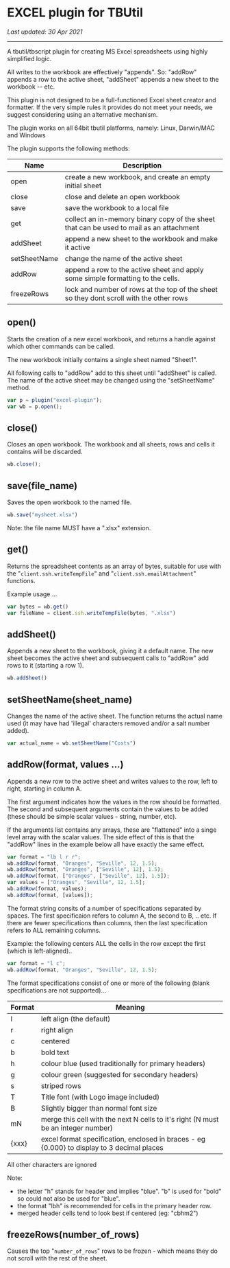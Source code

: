 # EXCEL plugin for TBUtil

*Last updated: 30 Apr 2021*

---

A tbutil/tbscript plugin for creating MS Excel spreadsheets using highly simplified logic.

All writes to the workbook are effectively "appends". So: "addRow" appends a row to the active sheet, "addSheet" appends a new sheet to the workbook -- etc.

This plugin is not designed to be a full-functioned Excel sheet creator and formatter. If the very simple rules it provides do not meet your needs, we suggest considering using an alternative mechanism.

The plugin works on all 64bit tbutil platforms, namely: Linux, Darwin/MAC and Windows

The plugin supports the following methods:

| Name | Description |
| ---- | ----------- |
| open | create a new workbook, and create an empty initial sheet |
| close | close and delete an open workbook |
| save | save the workbook to a local file |
| get  | collect an in-memory binary copy of the sheet that can be used to mail as an attachment |
| addSheet | append a new sheet to the workbook and make it active |
| setSheetName | change the name of the active sheet |
| addRow | append a row to the active sheet and apply some simple formatting to the cells. |
| freezeRows | lock and number of rows at the top of the sheet so they dont scroll with the other rows |


## open()

Starts the creation of a new excel workbook, and returns a handle against which other commands can be called.

The new workbook initially contains a single sheet named "Sheet1".

All following calls to "addRow" add to this sheet until "addSheet" is called. The name of the active sheet may be changed using the "setSheetName" method.

	
```javascript
var p = plugin("excel-plugin");
var wb = p.open();
```


## close()

Closes an open workbook. The workbook and all sheets, rows and cells it contains will be discarded.

```javascript
wb.close();
```


## save(file_name)

Saves the open workbook to the named file.

```javascript
wb.save("mysheet.xlsx")
```

Note: the file name MUST have a ".xlsx" extension.


## get()

Returns the spreadsheet contents as an array of bytes, suitable for use with the "`client.ssh.writeTempFile`" and "`client.ssh.emailAttachment`" functions.

Example usage ...

```javascript
var bytes = wb.get()
var fileName = client.ssh.writeTempFile(bytes, ".xlsx")
```


## addSheet()

Appends a new sheet to the workbook, giving it a default name. The new sheet becomes the active sheet and subsequent calls to "addRow" add rows to it (starting a row 1).

```javascript
wb.addSheet()
```


## setSheetName(sheet_name)

Changes the name of the active sheet. The function returns the actual name used (it may have had 'illegal' characters removed and/or a salt number added).

```javascript
var actual_name = wb.setSheetName("Costs")
```

## addRow(format, values ...)

Appends a new row to the active sheet and writes values to the row, left to right, starting in column A.

The first argument indicates how the values in the row should be formatted. The second and subsequent arguments contain the values to be added (these should be simple scalar values - string, number, etc).

If the arguments list contains any arrays, these are "flattened" into a singe level array with the scalar values. The side effect of this is that the "addRow" lines in the example below all have exactly the same effect.

```javascript
var format = "lb l r r";
wb.addRow(format, "Oranges", "Seville", 12, 1.5);
wb.addRow(format, "Oranges", ["Seville", 12], 1.5);
wb.addRow(format, ["Oranges", ["Seville", 12], 1.5]);
var values = ["Oranges", "Seville", 12, 1.5];
wb.addRow(format, values);
wb.addRow(format, [values]);
```

The format string consits of a number of specifications separated by spaces. The first specificaion refers to column A, the second to B, .. etc. If there are fewer specifications than columns, then the last specification refers to ALL remaining columns.

Example: the following centers ALL the cells in the row except the first (which is left-aligned)..

```javascript
var format = "l c";
wb.addRow(format, "Oranges", "Seville", 12, 1.5);
```

The format specifications consist of one or more of the following (blank specifications are not supported)...

| Format | Meaning |
| ------ | ------- |
| l      | left align (the default) |
| r      | right align |
| c      | centered |
| b      | bold text |
| h      | colour blue (used traditionally for primary headers) |
| g      | colour green (suggested for secondary headers) |
| s      | striped rows |
| T      | Title font (with Logo image included) |
| B      | Slightly bigger than normal font size |
| mN     | merge this cell with the next N cells to it's right (N must be an integer number) |
| {xxx}  | excel format specification, enclosed in braces - eg {0.000} to display to 3 decimal places |

All other characters are ignored

Note:

- the letter "h" stands for header and implies "blue". "b" is used for "bold" so could not also be used for "blue".
- the format "lbh" is recommended for cells in the primary header row.
- merged header cells tend to look best if centered (eg: "cbhm2")


## freezeRows(number_of_rows)

Causes the top "`number_of_rows`" rows to be frozen - which means they do not scroll with the rest of the sheet.
